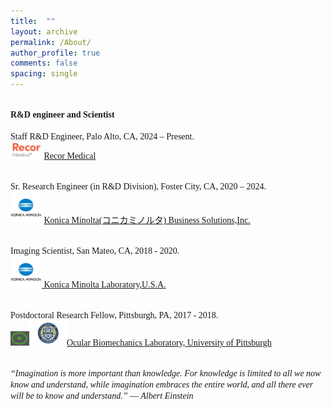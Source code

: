 ```yaml
---
title:  ""
layout: archive
permalink: /About/
author_profile: true
comments: false
spacing: single
---
```


**<br/><span style="font-family:Times New Roman; font-size:1 em;"> R&D engineer and Scientist </span><br/>**
<br/><span style="font-family:Times New Roman; font-size:0.8 em;"> Staff R&D Engineer, Palo Alto, CA, 2024 – Present.  
[<img src="https://raw.githubusercontent.com/jzw0025/jzw0025.github.io/main/_imgs/recor_logo.png" width="50">](https://scholar.google.com/citations?user=7sJEXqMAAAAJ&hl=en)
[Recor Medical](https://www.recormedical.com/)</span><br/>

<br/><span style="font-family:Times New Roman; font-size:0.8 em;"> Sr. Research Engineer (in R&D Division), Foster City, CA, 2020 – 2024.  
[<img src="https://raw.githubusercontent.com/jzw0025/jzw0025.github.io/main/_imgs/KM_logo.png" width="50">](https://scholar.google.com/citations?user=7sJEXqMAAAAJ&hl=en)
[Konica Minolta(コニカミノルタ) Business Solutions,Inc.](https://kmbs.konicaminolta.us/)</span><br/>

<br/><span style="font-family:Times New Roman; font-size:0.8 em;"> Imaging Scientist, San Mateo, CA, 2018 - 2020. <br/> 
[<img src="https://raw.githubusercontent.com/jzw0025/jzw0025.github.io/main/_imgs/KM_logo.png" width="50">](https://scholar.google.com/citations?user=7sJEXqMAAAAJ&hl=en)[ Konica Minolta Laboratory,U.S.A.](https://research.konicaminolta.com/)</span><br/>

<br/><span style="font-family:Times New Roman; font-size:0.8 em;"> Postdoctoral Research Fellow, Pittsburgh, PA, 2017 - 2018.  
[<img src="https://raw.githubusercontent.com/jzw0025/jzw0025.github.io/main/_imgs/OBL_logo.png" width="30">](https://scholar.google.com/citations?user=7sJEXqMAAAAJ&hl=en)[<img src="https://raw.githubusercontent.com/jzw0025/jzw0025.github.io/main/_imgs/Pitt_logo.png" width="60">](https://scholar.google.com/citations?user=7sJEXqMAAAAJ&hl=en)[Ocular Biomechanics Laboratory, University of Pittsburgh](http://www.ocularbiomechanics.com/index.html) </span><br/>

<br/><span style="font-family:Times New Roman; font-size:1 em; font-style: italic">“Imagination is more important than knowledge. For knowledge is limited to all we now know and understand, while imagination embraces the entire world, and all there ever will be to know and understand.”            ― Albert Einstein </span><br/>



